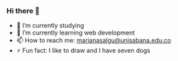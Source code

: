 ### Hi there 👋

 - 🔭 I’m currently studying
 - 🌱 I’m currently learning web development
 - 📫 How to reach me: marianasalgu@unisabana.edu.co
 - ⚡ Fun fact: I like to draw and I have seven dogs
